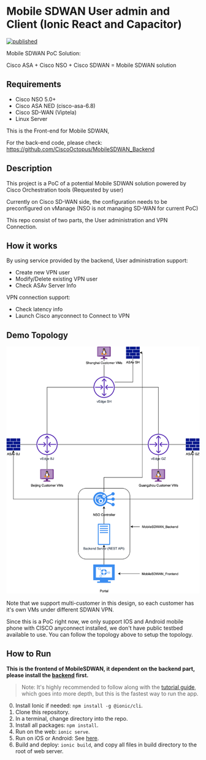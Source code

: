 # Mobile SDWAN User admin and Client (Ionic React and Capacitor)
[![published](https://static.production.devnetcloud.com/codeexchange/assets/images/devnet-published.svg)](https://developer.cisco.com/codeexchange/github/repo/CiscoOctopus/MobileSDWAN_Frontend)

Mobile SDWAN PoC Solution:

Cisco ASA + Cisco NSO + Cisco SDWAN = Mobile SDWAN solution

## Requirements
- Cisco NSO 5.0+
- Cisco ASA NED (cisco-asa-6.8)
- Cisco SD-WAN (Viptela)
- Linux Server

This is the Front-end for Mobile SDWAN,

For the back-end code, please check:
https://github.com/CiscoOctopus/MobileSDWAN_Backend

## Description

This project is a PoC of a potential Mobile SDWAN solution powered by Cisco Orchestration tools (Requested by user)

Currently on Cisco SD-WAN side, the configuration needs to be preconfigured on vManage (NSO is not managing SD-WAN for current PoC)

This repo consist of two parts, the User administration and VPN Connection.

## How it works

By using service provided by the backend,
User administration support:
 - Create new VPN user
 - Modify/Delete existing VPN user
 - Check ASAv Server Info
 
 VPN connection support:
 - Check latency info
 - Launch Cisco anyconnect to Connect to VPN

## Demo Topology

![image](https://github.com/CiscoOctopus/MobileSDWAN_Backend/blob/master/topo.png?raw=true)

Note that we support multi-customer in this design, so each customer has it's own VMs under different SDWAN VPN.

Since this is a PoC right now, we only support IOS and Android mobile phone with CISCO anyconnect installed, we don't have public testbed available to use. You can follow the topology above to setup the topology.

## How to Run

**This is the frontend of MobileSDWAN, it dependent on the backend part, please install the [backend](https://github.com/CiscoOctopus/MobileSDWAN_Backend) first.**

> Note: It's highly recommended to follow along with the [tutorial guide](https://ionicframework.com/docs/react/your-first-app), which goes into more depth, but this is the fastest way to run the app. 

0) Install Ionic if needed: `npm install -g @ionic/cli`.
1) Clone this repository.
2) In a terminal, change directory into the repo.
3) Install all packages: `npm install`.
4) Run on the web: `ionic serve`.
5) Run on iOS or Android: See [here](https://ionicframework.com/docs/building/running).
6) Build and deploy: `ionic build`, and copy all files in build directory to the root of web server.
